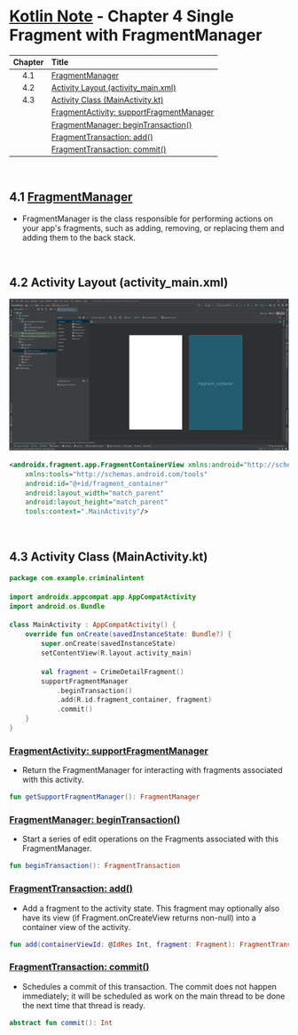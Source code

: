 # [Kotlin Note](../../README.md) - Chapter 4 Single Fragment with FragmentManager
| Chapter | Title |
| :-: | :- |
| 4.1 | [FragmentManager](#41-fragmentmanager) |
| 4.2 | [Activity Layout (activity_main.xml)](#42-activity-layout-activity_mainxml) |
| 4.3 | [Activity Class (MainActivity.kt)](#43-activity-class-mainactivitykt) |
|  | [FragmentActivity: supportFragmentManager](#fragmentactivity-supportfragmentmanager) |
|  | [FragmentManager: beginTransaction()](#fragmentmanager-begintransaction) |
|  | [FragmentTransaction: add()](#fragmenttransaction-add) |
|  | [FragmentTransaction: commit()](#fragmenttransaction-commit) |

<br />

## 4.1 [FragmentManager](https://developer.android.com/guide/fragments/fragmentmanager)
- FragmentManager is the class responsible for performing actions on your app's fragments, such as adding, removing, or replacing them and adding them to the back stack.

<br />

## 4.2 Activity Layout (activity_main.xml)
![](../../images/Part%20II/image_4_1.png)

```xml
<androidx.fragment.app.FragmentContainerView xmlns:android="http://schemas.android.com/apk/res/android"
    xmlns:tools="http://schemas.android.com/tools"
    android:id="@+id/fragment_container"
    android:layout_width="match_parent"
    android:layout_height="match_parent"
    tools:context=".MainActivity"/>
```

<br />

## 4.3 Activity Class (MainActivity.kt)
```kotlin
package com.example.criminalintent

import androidx.appcompat.app.AppCompatActivity
import android.os.Bundle

class MainActivity : AppCompatActivity() {
    override fun onCreate(savedInstanceState: Bundle?) {
        super.onCreate(savedInstanceState)
        setContentView(R.layout.activity_main)

        val fragment = CrimeDetailFragment()
        supportFragmentManager
            .beginTransaction()
            .add(R.id.fragment_container, fragment)
            .commit()
    }
}
```

### [FragmentActivity: supportFragmentManager](https://developer.android.com/reference/kotlin/androidx/fragment/app/FragmentActivity#getSupportFragmentManager())
- Return the FragmentManager for interacting with fragments associated with this activity.
```kotlin
fun getSupportFragmentManager(): FragmentManager
```

### [FragmentManager: beginTransaction()](https://developer.android.com/reference/kotlin/androidx/fragment/app/FragmentManager#beginTransaction())
- Start a series of edit operations on the Fragments associated with this FragmentManager.
```kotlin
fun beginTransaction(): FragmentTransaction
```

### [FragmentTransaction: add()](https://developer.android.com/reference/kotlin/androidx/fragment/app/FragmentTransaction#add(int,androidx.fragment.app.Fragment))
- Add a fragment to the activity state. This fragment may optionally also have its view (if Fragment.onCreateView returns non-null) into a container view of the activity.
```kotlin
fun add(containerViewId: @IdRes Int, fragment: Fragment): FragmentTransaction
```

### [FragmentTransaction: commit()](https://developer.android.com/reference/kotlin/androidx/fragment/app/FragmentTransaction#commit())
- Schedules a commit of this transaction. The commit does not happen immediately; it will be scheduled as work on the main thread to be done the next time that thread is ready.
```kotlin
abstract fun commit(): Int
```

<br />
